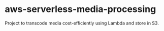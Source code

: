 # aws-serverless-media-processing
Project to transcode media cost-efficiently using Lambda and store in S3.
